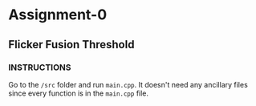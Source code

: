 # Assignment-0
## Flicker Fusion Threshold
### INSTRUCTIONS
Go to the `/src` folder and run `main.cpp`. It doesn't need any ancillary files since every function is in the `main.cpp` file.
